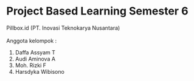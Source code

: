 # Project Based Learning Semester 6
Pillbox.id (PT. Inovasi Teknokarya Nusantara)
<br><br>
Anggota kelompok :
<ol>
  <li>Daffa Assyam T</li>
  <li>Audi Aminova A</li>
  <li>Moh. Rizki F</li>
  <li>Harsdyka Wibisono</li>
</ol>
